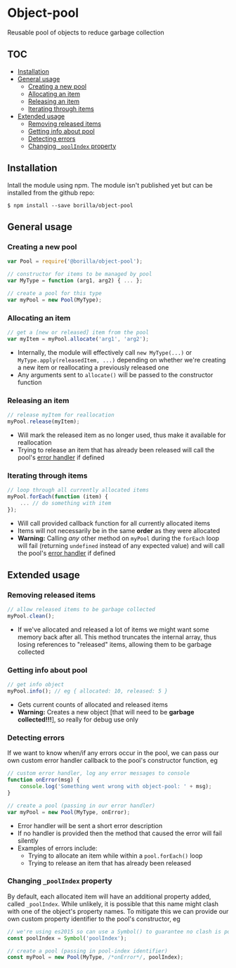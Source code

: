 # Object-pool

Reusable pool of objects to reduce garbage collection

## TOC

* [Installation](#installation)
* [General usage](#general-usage)
  * [Creating a new pool](#creating-a-new-pool)
  * [Allocating an item](#allocating-an-item)
  * [Releasing an item](#releasing-an-item)
  * [Iterating through items](#iterating-through-items)
* [Extended usage](#extended-usage)
  * [Removing released items](#removing-released-items)
  * [Getting info about pool](#getting-info-about-pool)
  * [Detecting errors](#detecting-errors)
  * [Changing `_poolIndex` property](#changing-_poolindex-property)

## Installation

Intall the module using npm. The module isn't published yet but can be installed from the github repo:
```shell
$ npm install --save borilla/object-pool
```

## General usage

### Creating a new pool

```javascript
var Pool = require('@borilla/object-pool');

// constructor for items to be managed by pool
var MyType = function (arg1, arg2) { ... };

// create a pool for this type
var myPool = new Pool(MyType);
```

### Allocating an item

```javascript
// get a [new or released] item from the pool
var myItem = myPool.allocate('arg1', 'arg2');
```
* Internally, the module will effectively call `new MyType(...)` or `MyType.apply(releasedItem, ...)` depending on whether we're creating a new item or reallocating a previously released one
* Any arguments sent to `allocate()` will be passed to the constructor function

### Releasing an item

```javascript
// release myItem for reallocation
myPool.release(myItem);
```
* Will mark the released item as no longer used, thus make it available for reallocation
* Trying to release an item that has already been released will call the pool's [error handler](#detecting-errors) if defined

### Iterating through items

```javascript
// loop through all currently allocated items
myPool.forEach(function (item) {
	... // do something with item
});
```
* Will call provided callback function for all currently allocated items
* Items will not necessarily be in the same **order** as they were allocated
* **Warning:** Calling _any_ other method on `myPool` during the `forEach` loop will fail (returning `undefined` instead of any expected value) and will call the pool's [error handler](#detecting-errors) if defined

## Extended usage

### Removing released items

```javascript
// allow released items to be garbage collected
myPool.clean();
```
* If we've allocated and released a lot of items we might want some memory back after all. This method truncates the internal array, thus losing references to "released" items, allowing them to be garbage collected

### Getting info about pool

```javascript
// get info object
myPool.info(); // eg { allocated: 10, released: 5 }
```
* Gets current counts of allocated and released items
* **Warning:** Creates a new object [that will need to be **garbage collected!!!**], so really for debug use only

### Detecting errors

If we want to know when/if any errors occur in the pool, we can pass our own custom error handler
callback to the pool's constructor function, eg

```javascript
// custom error handler, log any error messages to console
function onError(msg) {
	console.log('Something went wrong with object-pool: ' + msg);
}

// create a pool (passing in our error handler)
var myPool = new Pool(MyType, onError);
```
* Error handler will be sent a short error description
* If no handler is provided then the method that caused the error will fail silently
* Examples of errors include:
  * Trying to allocate an item while within a `pool.forEach()` loop
  * Trying to release an item that has already been released

### Changing `_poolIndex` property

By default, each allocated item will have an additional property added, called `_poolIndex`.
While unlikely, it is possible that this name might clash with one of the object's property
names. To mitigate this we can provide our own custom property identifier to the pool's
constructor, eg

```javascript
// we're using es2015 so can use a Symbol() to guarantee no clash is possible :)
const poolIndex = Symbol('poolIndex');

// create a pool (passing in pool-index identifier)
const myPool = new Pool(MyType, /*onError*/, poolIndex);
```
